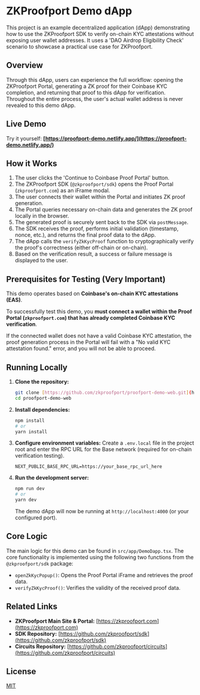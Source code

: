 # ZKProofport Demo dApp

This project is an example decentralized application (dApp) demonstrating how to use the ZKProofport SDK to verify on-chain KYC attestations without exposing user wallet addresses. It uses a 'DAO Airdrop Eligibility Check' scenario to showcase a practical use case for ZKProofport.

## Overview

Through this dApp, users can experience the full workflow: opening the ZKProofport Portal, generating a ZK proof for their Coinbase KYC completion, and returning that proof to this dApp for verification. Throughout the entire process, the user's actual wallet address is never revealed to this demo dApp.

## Live Demo

Try it yourself: **[https://proofport-demo.netlify.app/](https://proofport-demo.netlify.app/)**

## How it Works

1.  The user clicks the 'Continue to Coinbase Proof Portal' button.
2.  The ZKProofport SDK (`@zkproofport/sdk`) opens the Proof Portal (`zkproofport.com`) as an iFrame modal.
3.  The user connects their wallet within the Portal and initiates ZK proof generation.
4.  The Portal queries necessary on-chain data and generates the ZK proof locally in the browser.
5.  The generated proof is securely sent back to the SDK via `postMessage`.
6.  The SDK receives the proof, performs initial validation (timestamp, nonce, etc.), and returns the final proof data to the dApp.
7.  The dApp calls the `verifyZkKycProof` function to cryptographically verify the proof's correctness (either off-chain or on-chain).
8.  Based on the verification result, a success or failure message is displayed to the user.

## Prerequisites for Testing (Very Important)

This demo operates based on **Coinbase's on-chain KYC attestations (EAS)**.

To successfully test this demo, you **must connect a wallet within the Proof Portal (`zkproofport.com`) that has already completed Coinbase KYC verification**.

If the connected wallet does not have a valid Coinbase KYC attestation, the proof generation process in the Portal will fail with a "No valid KYC attestation found." error, and you will not be able to proceed.

## Running Locally

1.  **Clone the repository:**
    ```bash
    git clone [https://github.com/zkproofport/proofport-demo-web.git](https://github.com/zkproofport/proofport-demo-web.git)
    cd proofport-demo-web
    ```

2.  **Install dependencies:**
    ```bash
    npm install
    # or
    yarn install
    ```

3.  **Configure environment variables:**
    Create a `.env.local` file in the project root and enter the RPC URL for the Base network (required for on-chain verification testing).
    ```env
    NEXT_PUBLIC_BASE_RPC_URL=https://your_base_rpc_url_here
    ```

4.  **Run the development server:**
    ```bash
    npm run dev
    # or
    yarn dev
    ```
    The demo dApp will now be running at `http://localhost:4000` (or your configured port).

## Core Logic

The main logic for this demo can be found in `src/app/DemoDapp.tsx`. The core functionality is implemented using the following two functions from the `@zkproofport/sdk` package:

* `openZkKycPopup()`: Opens the Proof Portal iFrame and retrieves the proof data.
* `verifyZkKycProof()`: Verifies the validity of the received proof data.

## Related Links

* **ZKProofport Main Site & Portal:** [https://zkproofport.com](https://zkproofport.com)
* **SDK Repository:** [https://github.com/zkproofport/sdk](https://github.com/zkproofport/sdk)
* **Circuits Repository:** [https://github.com/zkproofport/circuits](https://github.com/zkproofport/circuits)

## License

[MIT](https://www.google.com/search?q=LICENSE)